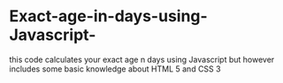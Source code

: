 # Exact-age-in-days-using-Javascript-
this code calculates your exact age n days using Javascript  but however includes some basic knowledge about HTML 5  and  CSS 3

